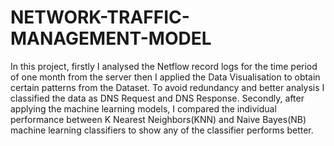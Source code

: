 # NETWORK-TRAFFIC-MANAGEMENT-MODEL

In this project, firstly I analysed the Netflow record logs for the time period of one month from the server then I applied the Data Visualisation to obtain certain patterns from the Dataset. To avoid redundancy and better analysis I classified the data as DNS Request and DNS Response. Secondly, after applying the machine learning models, I compared the individual performance between K Nearest Neighbors(KNN) and Naive Bayes(NB) machine learning classifiers to show any of the classifier performs better.
